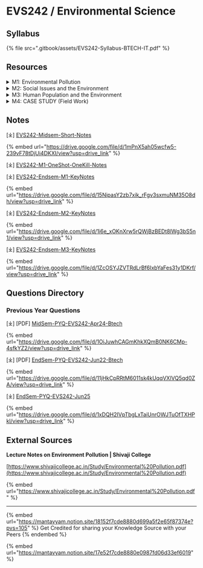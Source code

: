 # EVS242 / Environmental Science

## Syllabus

{% file src=".gitbook/assets/EVS242-Syllabus-BTECH-IT.pdf" %}

## Resources

<details>

<summary>M1: Environmental Pollution</summary>

\[⤓] [L1-Intro-Env-Pollution](https://drive.google.com/file/d/1f3dt6xU-3EM8Y11QfFtx3NdP39qU5Xdu/view?usp=drive_link)

\[⤓] [L2-Air-Pollution](https://drive.google.com/file/d/1TBRvtvYkxcWBUmcT_Jt9lO-19z4nklPC/view?usp=drive_link)

\[⤓] [L3-Water-Pollution](https://drive.google.com/file/d/1jDtkgbYh6SnCRuej_pFBhcgyjA4dtoU_/view?usp=drive_link)

\[⤓] [L4-Waste-Water-Treatment](https://drive.google.com/file/d/1aC2cZnbBeTEhLVs32E-WNwpBSyVuhkc0/view?usp=drive_link)

\[⤓] [L5-Soil-Pollution](https://drive.google.com/file/d/1nei5L8Uj7pIVaPKvsXZZDtn9ZB88cAeI/view?usp=drive_link)

\[⤓] [L6-Marine-Pollution](https://drive.google.com/file/d/1UmsxgRz9kUE6tp6HaQVttaxKmcfbxkNU/view?usp=drive_link)

\[⤓] [L7-Noise-Pollution](https://drive.google.com/file/d/1I6SURnmIo3RmtCqI3HxPQ_1ouFvwuqXD/view?usp=drive_link)

\[⤓] [L8-Thermal-Pollution](https://drive.google.com/file/d/1OCUpyGwea9L52rKyW4wLlERkYhlFBWr7/view?usp=drive_link)

\[⤓] [L9-Nuclear-Pollution](https://drive.google.com/file/d/1wfGqMbrduSydgDRGoH1vmmaKb13A-xlt/view?usp=drive_link)

\[⤓] [L10+11-SolidWaste-Manage](https://drive.google.com/file/d/1tV3sCY2y5hbYsDa3_Rdkwm8tl_zuEVVV/view?usp=drive_link)

\[⤓] [L12-Human-Role](https://drive.google.com/file/d/13ielvG3kNXVw6RENwosrE2dUzcp8JWhw/view?usp=drive_link)

\[⤓] [L13-CaseStudies](https://drive.google.com/file/d/1EhlwhJY8v8nGJ19s_bRx8GJ6U1VzV8oJ/view?usp=drive_link)

\[⤓] [L14-Disaster-Management](https://drive.google.com/file/d/1kX7JNtpnR5LHtMjK41XICmb8iT5QK5fI/view?usp=drive_link)

</details>

<details>

<summary>M2: Social Issues and the Environment</summary>

\[⤓] [L15-Sustainable-Dev](https://drive.google.com/file/d/1A2V9QHDBOAgqXqpvEyYygMkHhdZ1C8cR/view?usp=drive_link)

\[⤓] [L16-Urban-Energy-Problem](https://drive.google.com/file/d/1qpudtp2JU6ibcs98KiV4qr94IIZEEDZr/view?usp=drive_link)

\[⤓] [L17-Water-Conservation](https://drive.google.com/file/d/1QNiewu42gHuia_cwbqPefbquTSBG6IjU/view?usp=drive_link)

\[⤓] [L18-Resettlement-Env-Ethics](https://drive.google.com/file/d/1mrLRSJX95oV6VsF62Uz5UczxlnzrStor/view?usp=drive_link)

\[⤓] [L19-Current-Issues](https://drive.google.com/file/d/1Vr6fy2EqnOjjaZvq3bvXc4-ptWw07GV5/view?usp=drive_link)

\[⤓] [L20-Social-Issues](https://drive.google.com/file/d/1MIsZUtLL-7BV1UxLKxup7faWph6W7-Ct/view?usp=drive_link)

\[⤓][ L21-Wasteland-Wetland-Consumerism](https://drive.google.com/file/d/1APURLF4GlCSUK7HqBQzK5JV_pFAYoOuh/view?usp=drive_link)

\[⤓] [L22-Env-Legislations](https://drive.google.com/file/d/1WG5awNY3WmjZy6NUw1P4Om7V1PjPcFJW/view?usp=drive_link)

</details>

<details>

<summary>M3: Human Population and the Environment</summary>

\[⤓] [L23-Human-Popu-&-Env](https://drive.google.com/file/d/1AweU6ZuAWrZNnwFy55x0BXKQybd6Erqu/view?usp=drive_link)

\[⤓] [L24-Human-Health-&-Env](https://drive.google.com/file/d/1mpmxDQIbdP19xJJKpNJigwhewQndYt0_/view?usp=drive_link)

\[⤓] [L25-Human-Rights](https://drive.google.com/file/d/10aISkTjUcXiVDNWF-L1m0XBpRSGZctK1/view?usp=drive_link)

\[⤓] [L26-HIV-AIDS](https://drive.google.com/file/d/14rEpGUtLEvOxnxiwRR7G5vcNOV1uDKPO/view?usp=drive_link)

\[⤓] [L27-Women+Child-welfare](https://drive.google.com/file/d/1gQPbltYpEwzUNGu3dxefH3QuFosZSYet/view?usp=drive_link)

\[⤓] [L28-Role-of-IT](https://drive.google.com/file/d/1sIUr2_pdO6-i8bu2gZCKmCNB2vbkRdGz/view?usp=drive_link)

</details>

<details>

<summary>M4: CASE STUDY (Field Work)</summary>

* Visit to a local area to document environmental assets- river / forest/ grassland/ hill/ mountain.&#x20;
* Visit to a local polluted site – Urban / Rural / Industrial / Agricultural.&#x20;
* Study of common plants, insects, birds.&#x20;
* Study of simple ecosystems-pond, river, hill slopes, etc.

</details>

## Notes

\[⤓] [EVS242-Midsem-Short-Notes](https://drive.google.com/file/d/1mPnX5ah05wcfw5-239vF78tDjUi4DKXI/view?usp=drive_link)

{% embed url="https://drive.google.com/file/d/1mPnX5ah05wcfw5-239vF78tDjUi4DKXI/view?usp=drive_link" %}

\[⤓] [EVS242-M1-OneShot-OneKill-Notes](https://drive.google.com/file/d/1s2n3e9itMyaC53I2CnYVCwl8sJc-u1kZ/view?usp=drive_link)

\[⤓] [EVS242-Endsem-M1-KeyNotes](https://drive.google.com/file/d/15NipasY2zb7xik_rFgv3sxmuNM35O8dh/view?usp=drive_link)

{% embed url="https://drive.google.com/file/d/15NipasY2zb7xik_rFgv3sxmuNM35O8dh/view?usp=drive_link" %}

\[⤓] [EVS242-Endsem-M2-KeyNotes](https://drive.google.com/file/d/1i6e_xOKnXrw5rQWjBzBEDt8lWg3bS5n1/view?usp=drive_link)

{% embed url="https://drive.google.com/file/d/1i6e_xOKnXrw5rQWjBzBEDt8lWg3bS5n1/view?usp=drive_link" %}

\[⤓] [EVS242-Endsem-M3-KeyNotes](https://drive.google.com/file/d/1ZcOSYJZVTRdLrBf6IxbYaFes31y1DKrf/view?usp=drive_link)

{% embed url="https://drive.google.com/file/d/1ZcOSYJZVTRdLrBf6IxbYaFes31y1DKrf/view?usp=drive_link" %}

## Questions Directory

### Previous Year Questions

\[⤓] \[PDF] [MidSem-PYQ-EVS242-Apr24-Btech](https://drive.google.com/file/d/1OiJuwhCAGmKhkXQmB0NK6CMp-4sfkYZ2/view?usp=drive_link)

{% embed url="https://drive.google.com/file/d/1OiJuwhCAGmKhkXQmB0NK6CMp-4sfkYZ2/view?usp=drive_link" %}

\[⤓] \[PDF] [EndSem-PYQ-EVS242-Jun22-Btech](https://drive.google.com/file/d/11jHkCpRRtM6011sk4kUqqVXlVQ5qd0ZA/view?usp=drive_link)

{% embed url="https://drive.google.com/file/d/11jHkCpRRtM6011sk4kUqqVXlVQ5qd0ZA/view?usp=drive_link" %}

\[⤓] [EndSem-PYQ-EVS242-Jun25](https://drive.google.com/file/d/1xDQH2IVpTbgLxTaiUnrOWJTuOfTXHPkl/view?usp=drive_link)

{% embed url="https://drive.google.com/file/d/1xDQH2IVpTbgLxTaiUnrOWJTuOfTXHPkl/view?usp=drive_link" %}

## External Sources

**Lecture Notes on Environment Pollution | Shivaji College**

[https://www.shivajicollege.ac.in/Study/Environmental%20Pollution.pdf](https://www.shivajicollege.ac.in/Study/Environmental%20Pollution.pdf)

{% embed url="https://www.shivajicollege.ac.in/Study/Environmental%20Pollution.pdf" %}

***

{% embed url="https://mantavyam.notion.site/18152f7cde8880d699a5f2e65f87374e?pvs=105" %}
Get Credited for sharing your Knowledge Source with your Peers
{% endembed %}

{% embed url="https://mantavyam.notion.site/17e52f7cde8880e0987fd06d33ef6019" %}
